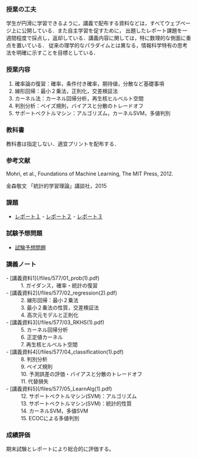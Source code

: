 

### 授業の工夫


学生が円滑に学習できるように，講義で配布する資料などは，すべてウェブページ上に公開している．また自主学習を促すために， 出題したレポート課題を一週間程度で採点し，返却している．講義内容に関しては，特に数理的な側面に重点を置いている． 従来の理学的なパラダイムとは異なる，情報科学特有の思考法を明確に示すことを目標としている．


### 授業内容


  1. 確率論の復習：確率，条件付き確率，期待値，分散など基礎事項
  2. 線形回帰：最小２乗法，正則化，交差検証法
  3. カーネル法：カーネル回帰分析，再生核ヒルベルト空間
  4. 判別分析：ベイズ規則，バイアスと分散のトレードオフ
  5. サポートベクトルマシン：アルゴリズム，カーネルSVM，多値判別


### 教科書


教科書は指定しない．適宜プリントを配布する．


### 参考文献


Mohri, et al., Foundations of Machine Learning, The MIT Press, 2012. 

金森敬文 「統計的学習理論」講談社，2015


### 課題


- [レポート１](/files/577/report1.pdf) - [レポート２](/files/577/report2.pdf) - [レポート３](/files/577/report3.pdf) 

### 試験予想問題


- [試験予想問題](/files/577/exam.pdf) 

### 講義ノート


<dl>
  <dt>
- [講義資料1](/files/577/01_prob(1).pdf)   </dt>
  
  <dd>
    1. ガイダンス，確率・統計の復習
  </dd>
  
  <dt>
- [講義資料2](/files/577/02_regression(2).pdf)   </dt>
  
  <dd>
    2. 線形回帰：最小２乗法
  </dd>
  
  <dd>
    3. 最小２乗法の性質，交差検証法
  </dd>
  
  <dd>
    4. 高次元モデルと正則化
  </dd>
  
  <dt>
- [講義資料3](/files/577/03_RKHS(1).pdf)   </dt>
  
  <dd>
    5. カーネル回帰分析
  </dd>
  
  <dd>
    6. 正定値カーネル
  </dd>
  
  <dd>
    7. 再生核ヒルベルト空間
  </dd>
  
  <dt>
- [講義資料4](/files/577/04_classificatiion(1).pdf)   </dt>
  
  <dd>
    8. 判別分析
  </dd>
  
  <dd>
    9. ベイズ規則
  </dd>
  
  <dd>
    10. 予測誤差の評価・バイアスと分散のトレードオフ
  </dd>
  
  <dd>
    11. 代替損失
  </dd>
  
  <dt>
- [講義資料5](/files/577/05_LearnAlg(1).pdf)   </dt>
  
  <dd>
    12. サポートベクトルマシン(SVM)：アルゴリズム
  </dd>
  
  <dd>
    13. サポートベクトルマシン(SVM)：統計的性質
  </dd>
  
  <dd>
    14. カーネルSVM，多値SVM
  </dd>
  
  <dd>
    15. ECOCによる多値判別
  </dd>
</dl>


### 成績評価


期末試験とレポートにより総合的に評価する。
